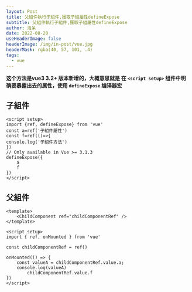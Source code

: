 ```yaml
---
layout: Post
title: 父組件執行子組件,獲取子組屬性defineExpose
subtitle: 父組件執行子組件,獲取子組屬性defineExpose
author: 浩呆
date: 2022-08-20
useHeaderImage: false
headerImage: /img/in-post/vue.jpg
headerMask: rgba(40, 57, 101, .4)
tags: 
  - vue
---
```

**这个方法是vue3 3.2+ 版本新增的，大概意思就是 在 `<script setup>` 组件中明确要暴露出去的属性，使用 `defineExpose` 编译器宏**
## 子組件

```vue
<script setup>
import {ref, defineExpose} from 'vue'
const a=ref('子組件屬性')
const f=ref(()=>{
console.log('子組件方法')
})
// Only available in Vue >= 3.1.3
defineExpose({
    a
    f
})
</script>
```

## 父組件

```vue
<template>
    <ChildComponent ref="childComponentRef" />
</template>

<script setup>
import { ref, onMounted } from 'vue'

const childComponentRef = ref()

onMounted(() => {
    const valueA = childComponentRef.value.a;
    console.log(valueA)
		childComponentRef.value.f
})
</script>
```